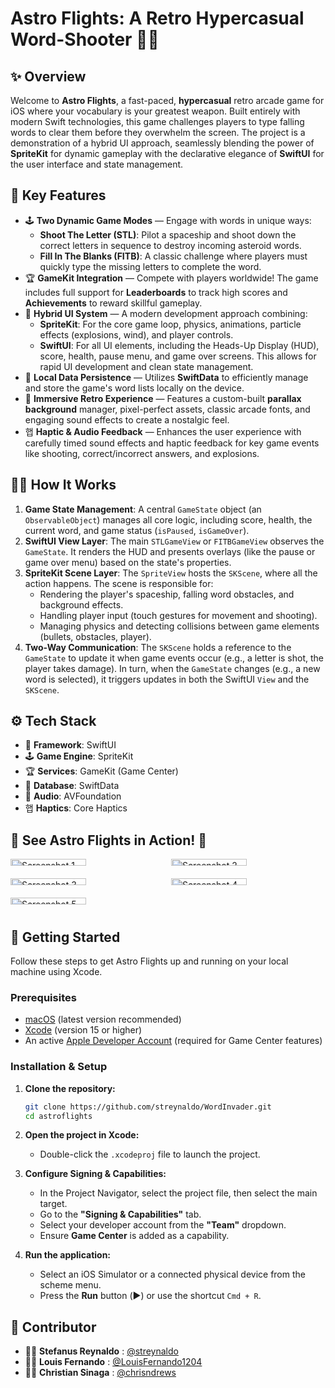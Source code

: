 # Astro Flights: A Retro Hypercasual Word-Shooter 🚀👾

## ✨ Overview
Welcome to **Astro Flights**, a fast-paced, **hypercasual** retro arcade game for iOS where your vocabulary is your greatest weapon. Built entirely with modern Swift technologies, this game challenges players to type falling words to clear them before they overwhelm the screen. The project is a demonstration of a hybrid UI approach, seamlessly blending the power of **SpriteKit** for dynamic gameplay with the declarative elegance of **SwiftUI** for the user interface and state management.

## 🔋 Key Features
  * 🕹️ **Two Dynamic Game Modes** — Engage with words in unique ways:
      * **Shoot The Letter (STL)**: Pilot a spaceship and shoot down the correct letters in sequence to destroy incoming asteroid words.
      * **Fill In The Blanks (FITB)**: A classic challenge where players must quickly type the missing letters to complete the word.
  * 🏆 **GameKit Integration** — Compete with players worldwide\! The game includes full support for **Leaderboards** to track high scores and **Achievements** to reward skillful gameplay.
  * 🎨 **Hybrid UI System** — A modern development approach combining:
      * **SpriteKit**: For the core game loop, physics, animations, particle effects (explosions, wind), and player controls.
      * **SwiftUI**: For all UI elements, including the Heads-Up Display (HUD), score, health, pause menu, and game over screens. This allows for rapid UI development and clean state management.
  * 💾 **Local Data Persistence** — Utilizes **SwiftData** to efficiently manage and store the game's word lists locally on the device.
  * 🌌 **Immersive Retro Experience** — Features a custom-built **parallax background** manager, pixel-perfect assets, classic arcade fonts, and engaging sound effects to create a nostalgic feel.
  * 햅 **Haptic & Audio Feedback** — Enhances the user experience with carefully timed sound effects and haptic feedback for key game events like shooting, correct/incorrect answers, and explosions.

## 🧑‍💻 How It Works
1.  **Game State Management**: A central `GameState` object (an `ObservableObject`) manages all core logic, including score, health, the current word, and game status (`isPaused`, `isGameOver`).
2.  **SwiftUI View Layer**: The main `STLGameView` or `FITBGameView` observes the `GameState`. It renders the HUD and presents overlays (like the pause or game over menu) based on the state's properties.
3.  **SpriteKit Scene Layer**: The `SpriteView` hosts the `SKScene`, where all the action happens. The scene is responsible for:
      * Rendering the player's spaceship, falling word obstacles, and background effects.
      * Handling player input (touch gestures for movement and shooting).
      * Managing physics and detecting collisions between game elements (bullets, obstacles, player).
4.  **Two-Way Communication**: The `SKScene` holds a reference to the `GameState` to update it when game events occur (e.g., a letter is shot, the player takes damage). In turn, when the `GameState` changes (e.g., a new word is selected), it triggers updates in both the SwiftUI `View` and the `SKScene`.

## ⚙️ Tech Stack
  * 📱 **Framework**: SwiftUI
  * 🕹️ **Game Engine**: SpriteKit
  * 🏆 **Services**: GameKit (Game Center)
  * 💾 **Database**: SwiftData
  * 🎵 **Audio**: AVFoundation
  * 햅 **Haptics**: Core Haptics

## 🌟 See Astro Flights in Action\! 📸
<div style="display: grid; grid-template-columns: repeat(2, 1fr); gap: 10px;">
    <img src="https://drive.google.com/uc?id=------" alt="Screenshot 1" style="width: 70%;"/>
    <img src="https://drive.google.com/uc?id=------" alt="Screenshot 2" style="width: 70%;"/>
    <img src="https://drive.google.com/uc?id=------" alt="Screenshot 3" style="width: 70%;"/>
    <img src="https://drive.google.com/uc?id=------" alt="Screenshot 4" style="width: 70%;"/>
    <img src="https://drive.google.com/uc?id=------" alt="Screenshot 5" style="width: 70%;"/>
</div>

## 🚀 Getting Started
Follow these steps to get Astro Flights up and running on your local machine using Xcode.

### Prerequisites
  * [macOS](https://www.google.com/search?q=https://www.apple.com/macos/) (latest version recommended)
  * [Xcode](https://developer.apple.com/xcode/) (version 15 or higher)
  * An active [Apple Developer Account](https://developer.apple.com/programs/enroll/) (required for Game Center features)

### Installation & Setup
1.  **Clone the repository:**
    ```bash
    git clone https://github.com/streynaldo/WordInvader.git
    cd astroflights
    ```

2.  **Open the project in Xcode:**
      * Double-click the `.xcodeproj` file to launch the project.

3.  **Configure Signing & Capabilities:**
      * In the Project Navigator, select the project file, then select the main target.
      * Go to the **"Signing & Capabilities"** tab.
      * Select your developer account from the **"Team"** dropdown.
      * Ensure **Game Center** is added as a capability.

4.  **Run the application:**
      * Select an iOS Simulator or a connected physical device from the scheme menu.
      * Press the **Run** button (▶︎) or use the shortcut `Cmd + R`.

## 🤝 Contributor
  * 🧑‍💻 **Stefanus Reynaldo** : [@streynaldo](https://github.com/streynaldo)
  * 🧑‍💻 **Louis Fernando** : [@LouisFernando1204](https://github.com/LouisFernando1204)
  * 🧑‍💻 **Christian Sinaga** : [@chrisndrews](https://github.com/chrisndrews)
